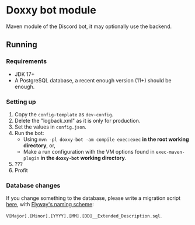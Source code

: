 # Doxxy bot module
Maven module of the Discord bot, it may optionally use the backend.

## Running
### Requirements
* JDK 17+
* A PostgreSQL database, a recent enough version (11+) should be enough.

### Setting up
1. Copy the `config-template` as `dev-config`.
2. Delete the "logback.xml" as it is only for production.
3. Set the values in `config.json`.
4. Run the bot:
   * Using `mvn -pl doxxy-bot -am compile exec:exec` **in the root working directory**, or,
   * Make a run configuration with the VM options found in `exec-maven-plugin` **in the `doxxy-bot` working directory**.
5. ???
6. Profit

### Database changes
If you change something to the database, 
please write a migration script [here](src/main/resources/doxxy_database_scripts),
with [Flyway's naming scheme](https://documentation.red-gate.com/fd/migrations-184127470.html):

`V[Major].[Minor].[YYYY].[MM].[DD]__Extended_Description.sql`.